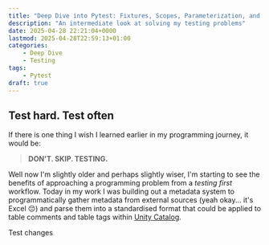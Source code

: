 ```yaml
---
title: "Deep Dive into Pytest: Fixtures, Scopes, Parameterization, and Testing Spark Remotely"
description: "An intermediate look at solving my testing problems"
date: 2025-04-28 22:21:04+0000
lastmod: 2025-04-28T22:59:13+01:00
categories:
    - Deep Dive
    - Testing
tags:
    - Pytest
draft: true
---
```


## Test hard. Test often

If there is one thing I wish I learned earlier in my programming journey, it would be: 

> **DON'T. SKIP. TESTING.**

Well now I'm slightly older and perhaps slightly wiser, I'm starting to see the benefits of approaching a programming problem from a *testing first* workflow. Today in my work I was building out a metadata system to programmatically gather metadata from external sources (yeah okay... it's Excel 😔) and parse them into a standardised format that could be applied to table comments and table tags within [Unity Catalog](https://www.databricks.com/product/unity-catalog).

Test changes

